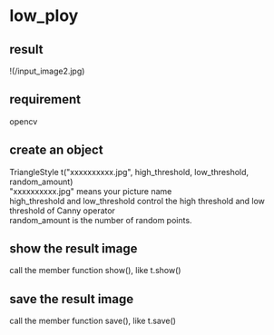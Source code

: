 # low_ploy
## result
!(/input_image2.jpg)
## requirement
opencv
## create an object
TriangleStyle t("xxxxxxxxxx.jpg", high_threshold, low_threshold, random_amount)<br>
"xxxxxxxxxx.jpg" means your picture name<br>
high_threshold and low_threshold control the high threshold and low threshold of Canny operator<br>
random_amount is the number of random points.<br>
## show the result image
call the member function show(), like t.show()
## save the result image
call the member function save(), like t.save()
